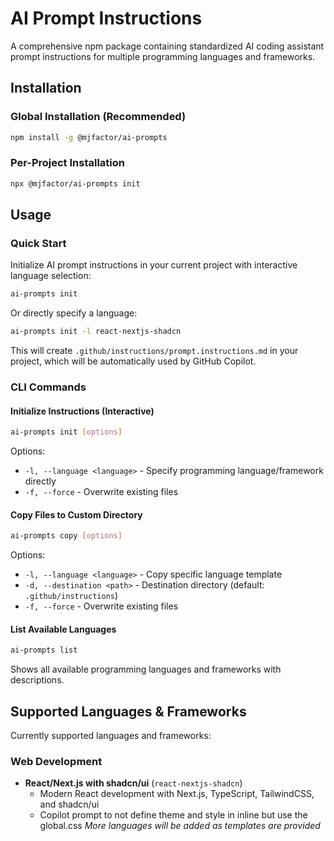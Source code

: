 # AI Prompt Instructions

A comprehensive npm package containing standardized AI coding assistant prompt instructions for multiple programming languages and frameworks.

## Installation

### Global Installation (Recommended)

```bash
npm install -g @mjfactor/ai-prompts
```

### Per-Project Installation

```bash
npx @mjfactor/ai-prompts init
```

## Usage

### Quick Start

Initialize AI prompt instructions in your current project with interactive language selection:

```bash
ai-prompts init
```

Or directly specify a language:

```bash
ai-prompts init -l react-nextjs-shadcn
```

This will create `.github/instructions/prompt.instructions.md` in your project, which will be automatically used by GitHub Copilot.

### CLI Commands

#### Initialize Instructions (Interactive)

```bash
ai-prompts init [options]
```

Options:
- `-l, --language <language>` - Specify programming language/framework directly
- `-f, --force` - Overwrite existing files

#### Copy Files to Custom Directory

```bash
ai-prompts copy [options]
```

Options:
- `-l, --language <language>` - Copy specific language template
- `-d, --destination <path>` - Destination directory (default: `.github/instructions`)
- `-f, --force` - Overwrite existing files

#### List Available Languages

```bash
ai-prompts list
```

Shows all available programming languages and frameworks with descriptions.

## Supported Languages & Frameworks

Currently supported languages and frameworks:

### Web Development
- **React/Next.js with shadcn/ui** (`react-nextjs-shadcn`)
  - Modern React development with Next.js, TypeScript, TailwindCSS, and shadcn/ui
  - Copilot prompt to not define theme and style in inline but use the global.css
*More languages will be added as templates are provided*
